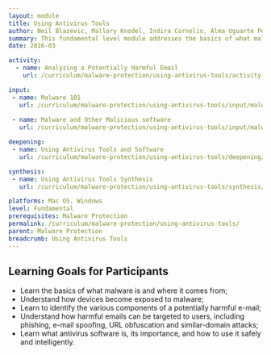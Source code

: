 ```yaml
---
layout: module
title: Using Antivirus Tools
author: Neil Blazevic, Mallory Knodel, Indira Cornelio, Alma Uguarte Perez
summary: This fundamental level module addresses the basics of what malware is, how user devices can become exposed to it, and how to mitigate the risks that malware poses through safe behaviors, basic practices, and informed use of antivirus software.
date: 2016-03

activity:
  - name: Analyzing a Potentially Harmful Email
    url: /curriculum/malware-protection/using-antivirus-tools/activity-discussion/analyzing-potentially-harmful-email/

input:
 - name: Malware 101
   url: /curriculum/malware-protection/using-antivirus-tools/input/malware-101/
   
 - name: Malware and Other Malicious software
   url: /curriculum/malware-protection/using-antivirus-tools/input/malware-and-other-malicious-software

deepening:
 - name: Using Antivirus Tools and Software
   url: /curriculum/malware-protection/using-antivirus-tools/deepening/using-antivirus-tools/

synthesis:
 - name: Using Antivirus Tools Synthesis
   url: /curriculum/malware-protection/using-antivirus-tools/synthesis/synthesis-using-antivirus-tools/

platforms: Mac OS, Windows
level: Fundamental
prerequisites: Malware Protection
permalink: /curriculum/malware-protection/using-antivirus-tools/
parent: Malware Protection
breadcrumb: Using Antivirus Tools
---
```

## Learning Goals for Participants
  - Learn the basics of what malware is and where it comes from;
  - Understand how devices become exposed to malware;
  - Learn to identify the various components of a potentially harmful e-mail;
  - Understand how harmful emails can be targeted to users, including phishing, e-mail spoofing, URL obfuscation and similar-domain attacks;
  - Learn what antivirus software is, its importance, and how to use it safely and intelligently.
<br><br>
